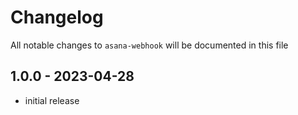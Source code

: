 # Changelog

All notable changes to `asana-webhook` will be documented in this file

## 1.0.0 - 2023-04-28

- initial release
